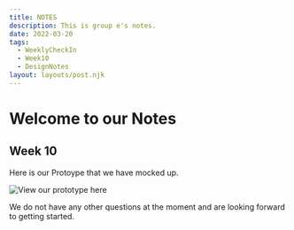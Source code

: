 ```yaml
---
title: NOTES
description: This is group e's notes. 
date: 2022-03-20
tags:
  - WeeklyCheckIn
  - Week10
  - DesignNotes
layout: layouts/post.njk
---
```

<h1> Welcome to our Notes </h1>

## Week 10

Here is our Protoype that we have mocked up. 

![View our prototype here](https://dev-to-uploads.s3.amazonaws.com/uploads/articles/pqfu9iqkk830mp7uyj3b.png)

We do not have any other questions at the moment and are looking forward to getting started. 
